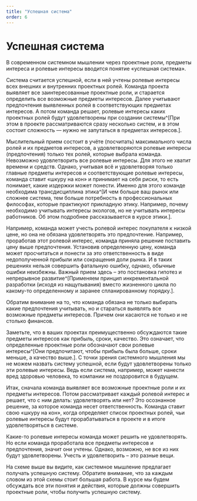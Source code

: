 ```yaml
---
title: "Успешная система"
order: 6
---
```


# Успешная система

В современном системном мышлении через проектные роли, предметы интереса и ролевые интересы вводится понятие «успешная система».

Система считается успешной, если в ней учтены ролевые интересы всех внешних и внутренних проектных ролей. Команда проекта выявляет все заинтересованные проектные роли, и старается определить все возможные предметы интересов. Далее учитывают предпочтения выявленных ролей в соответствующих предметах интересов. А потом команда решает, ролевые интересы каких проектных ролей будут удовлетворены при создании системы^[При этом в проекте рассматриваются сразу несколько систем, и в этом состоит сложность — нужно не запутаться в предметах интересов.].

Мыслительный прием состоит в учёте (посчитать) максимального числа ролей и их предметов интересов, а удовлетворяются ролевые интересы (предпочтения) только тех ролей, которые выбрала команда. Невозможно удовлетворить все ролевые интересы. Для этого не хватит времени и средств. Однако, учитывая всё и удовлетворяя только главные предметы интересов и соответствующие ролевые интересы, команда ставит «шкуру на кон» и принимает на себя риски, то есть понимает, какие издержки может понести. Именно для этого команде необходима трансдисциплина этика^[И чем больше ваш рынок или сложнее система, тем больше потребность в профессиональных философах, которые практикуют прикладную этику. Например, почему необходимо учитывать интересы экологов, но не учитывать интересы работников. Об этом подробнее рассказывается в курсе этики.].

Например, команда может учесть ролевой интерес покупателя к низкой цене, но она не обязана удовлетворять это предпочтение. Например, проработав этот ролевой интерес, команда приняла решение поставить цену выше предпочтения. Установив определенную цену, команда может просчитаться и понести за это ответственность в виде недополученной прибыли или сокращения доли рынка. И в таких решениях нельзя совершить фатальную ошибку, однако, обычные ошибки неизбежны. Важный прием здесь – это постановка гипотез и непрерывное развитие^[Применяем принцип инкрементальной разработки (исходя из нащупывания) вместо жизненного цикла по какому-то определенному и заранее спланированному порядку.].

Обратим внимание на то, что команда обязана не только выбирать какие предпочтения учитывать, но и стараться выявлять все возможные предметы интересов. Причем они касаются не только и не столько финансов.

Заметьте, что в ваших проектах преимущественно обсуждаются такие предметы интересов как прибыль, сроки, качество. Это означает, что определенные проектные роли обозначают свои ролевые интересы^[Они предпочитают, чтобы прибыль была больше, сроки меньше, а качество выше.]. С точки зрения системного мышления мы не можем назвать систему успешной, если будут удовлетворены только эти ролевые интересы. Ведь если система, например, может нанести вред здоровью человека, то компании не поздоровится в будущем.

Итак, сначала команда выявляет все возможные проектные роли и их предметы интересов. Потом рассматривает каждый ролевой интерес и решает, что с ним делать: удовлетворять или нет? Это осознанное решение, за которое команда несет ответственность. Команда ставит свою «шкуру на кон», когда определяет список проектных ролей, чьи ролевые интересы будут прорабатываться в проекте и в итоге удовлетворяться в системе.

Какие-то ролевые интересы команда может решить не удовлетворять. Но если команда проработала все предметы интересов и предпочтения, значит они учтены. Однако, возможно, не все из них будут удовлетворены. Учесть и удовлетворить – это разные вещи.

На схеме выше вы видите, как системное мышление предлагает получать успешную систему. Обратите внимание, что за каждым словом из этой схемы стоит большая работа. В курсе мы будем обсуждать все эти понятия и действия, которые должны совершить проектные роли, чтобы получить успешную систему.

